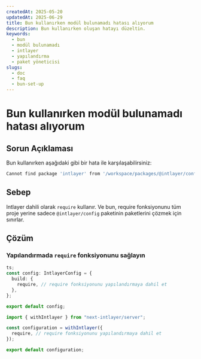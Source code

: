 ```yaml
---
createdAt: 2025-05-20
updatedAt: 2025-06-29
title: Bun kullanırken modül bulunamadı hatası alıyorum
description: Bun kullanırken oluşan hatayı düzeltin.
keywords:
  - bun
  - modül bulunamadı
  - intlayer
  - yapılandırma
  - paket yöneticisi
slugs:
  - doc
  - faq
  - bun-set-up
---
```


# Bun kullanırken modül bulunamadı hatası alıyorum

## Sorun Açıklaması

Bun kullanırken aşağıdaki gibi bir hata ile karşılaşabilirsiniz:

```bash
Cannot find package 'intlayer' from '/workspace/packages/@intlayer/config/dist/cjs/utils/ESMxCJSHelpers.cjs' undefined
```

## Sebep

Intlayer dahili olarak `require` kullanır. Ve bun, require fonksiyonunu tüm proje yerine sadece `@intlayer/config` paketinin paketlerini çözmek için sınırlar.

## Çözüm

### Yapılandırmada `require` fonksiyonunu sağlayın

```ts
ts;
const config: IntlayerConfig = {
  build: {
    require, // require fonksiyonunu yapılandırmaya dahil et
  },
};

export default config;
```

```ts fileName="next.config.ts" codeFormat="typescript"
import { withIntlayer } from "next-intlayer/server";

const configuration = withIntlayer({
  require, // require fonksiyonunu yapılandırmaya dahil et
});

export default configuration;
```
